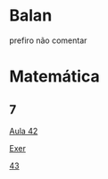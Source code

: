 # Balan
prefiro não comentar
# Matemática

## 7


[Aula 42](https://docs.google.com/presentation/d/1epN_lg4FPx2zpaO_IBDHeHn8qSSDdIOJ/edit#slide=id.p1)

[Exer](https://docs.google.com/document/d/1TLcuMEJr7EukWCBtW2U9cV0o6wdPdwc6/edit)

[ 43](https://docs.google.com/presentation/d/1OIRfgf4Ttf5eytCouJ5ciBBOV-EsPW_f/edit#slide=id.p1)
